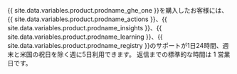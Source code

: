 {{ site.data.variables.product.prodname_ghe_one }}を購入したお客様には、{{ site.data.variables.product.prodname_actions }}、{{ site.data.variables.product.prodname_insights }}、{{ site.data.variables.product.prodname_learning }}、{{ site.data.variables.product.prodname_registry }}のサポートが1日24時間、週末と米国の祝日を除く週に5日利用できます。 返信までの標準的な時間は 1 営業日です。
